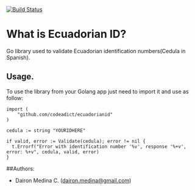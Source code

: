 [![Build Status](https://travis-ci.org/codeadict/ecuadorianid.svg?branch=master)](https://travis-ci.org/codeadict/ecuadorianid)

# What is Ecuadorian ID?
Go library used to validate Ecuadorian identification numbers(Cedula in Spanish).

## Usage.

To use the library from your Golang app just need to import it and use as follow:

  ```
  import (
      "github.com/codeadict/ecuadorianid"
  )

  cedula := string "YOURIDHERE"

  if valid, error := Validate(cedula); error != nil {
    t.Errorf("Error with identification number '%v', response '%+v', error: %+v", cedula, valid, error)
  }
  ```

##Authors:

  * Dairon Medina C. (dairon.medina@gmail.com)
